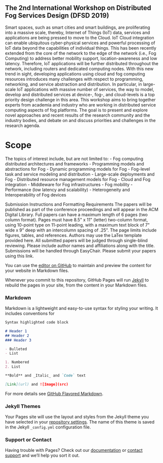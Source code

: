 ## The 2nd International Workshop on Distributed Fog Services Design (DFSD 2019)

Smart spaces, such as smart cities and smart buildings, are proliferating into a massive scale, thereby, Internet of Things (IoT) data, services and applications are being pressed to move to the Cloud. IoT Cloud integration can enable ubiquitous cyber-physical services and powerful processing of IoT data beyond the capabilities of individual things. This has been recently extended from the core of the network to the edge of the network (i.e., Fog Computing) to address better mobility support, location-awareness and low latency. Therefore, IoT applications will be further distributed throughout the network, including routers and dedicated computing nodes. With this new trend in sight, developing applications using cloud and fog computing resources introduces many challenges with respect to programming, networking, and service abstraction and distribution. In particular, in large-scale IoT applications with massive number of services, the way to model, develop and distributed services at device-, fog-, and cloud-levels is a top priority design challenge in this area.
This workshop aims to bring together experts from academia and industry who are working in distributed service computing aspects of fog platforms. The goal is to present and explore novel approaches and recent results of the research community and the industry bodies, and debate on and discuss priorities and challenges in the research agenda.

# Scope
The topics of interest include, but are not limited to:
    - Fog computing distributed architectures and frameworks
    - Programming models and abstractions for Fog
    - Dynamic programming models for Fog
    - Fog-level task and service modeling and distribution
    - Large-scale deployments and Fog
    - Distributed resource management models for Fog
    - Cloud and Fog integration
    - Middleware for Fog infrastructures
    - Fog mobility
    - Performance (low latency and scalability)
    - Heterogeneity and Interoperability of Fog devices


Submission Instructions and Formatting Requirements
The papers will be published as part of the conference proceedings and will appear in the ACM Digital Library. Full papers can have a maximum length of 6 pages (two column format). Pages must have 8.5" x 11" (letter) two-column format, using 10-point type on 11-point leading, with a maximum text block of 7" wide x 9" deep with an intercolumn spacing of .25". The page limits include figures, tables, and references. Authors may use the LaTex template provided here.
All submitted papers will be judged through single-blind reviewing. Please include author names and affiliations along with the title. Submissions will be handled through EasyChair. Please submit your papers using this link.




You can use the [editor on GitHub](https://github.com/amirhost/dfsd/edit/master/index.md) to maintain and preview the content for your website in Markdown files.

Whenever you commit to this repository, GitHub Pages will run [Jekyll](https://jekyllrb.com/) to rebuild the pages in your site, from the content in your Markdown files.

### Markdown

Markdown is a lightweight and easy-to-use syntax for styling your writing. It includes conventions for

```markdown
Syntax highlighted code block

# Header 1
## Header 2
### Header 3

- Bulleted
- List

1. Numbered
2. List

**Bold** and _Italic_ and `Code` text

[Link](url) and ![Image](src)
```

For more details see [GitHub Flavored Markdown](https://guides.github.com/features/mastering-markdown/).

### Jekyll Themes

Your Pages site will use the layout and styles from the Jekyll theme you have selected in your [repository settings](https://github.com/amirhost/dfsd/settings). The name of this theme is saved in the Jekyll `_config.yml` configuration file.

### Support or Contact

Having trouble with Pages? Check out our [documentation](https://help.github.com/categories/github-pages-basics/) or [contact support](https://github.com/contact) and we’ll help you sort it out.
